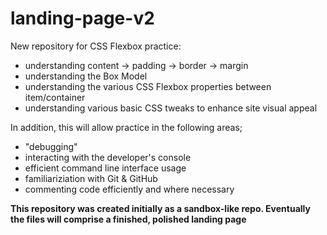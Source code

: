 # landing-page-v2

New repository for CSS Flexbox practice:
- understanding content -> padding -> border -> margin
- understanding the Box Model
- understanding the various CSS Flexbox properties between item/container
- understanding various basic CSS tweaks to enhance site visual appeal

In addition, this will allow practice in the following areas;

- "debugging"
- interacting with the developer's console
- efficient command line interface usage
- familiariziation with Git & GitHub
- commenting code efficiently and where necessary

**This repository was created initially as a sandbox-like repo. Eventually the files will comprise a finished, polished landing page**